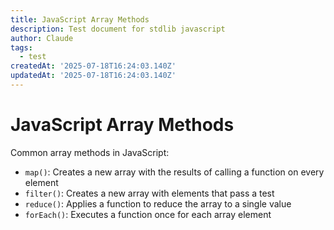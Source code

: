 ```yaml
---
title: JavaScript Array Methods
description: Test document for stdlib javascript
author: Claude
tags:
  - test
createdAt: '2025-07-18T16:24:03.140Z'
updatedAt: '2025-07-18T16:24:03.140Z'
---
```

# JavaScript Array Methods

Common array methods in JavaScript:

- `map()`: Creates a new array with the results of calling a function on every element
- `filter()`: Creates a new array with elements that pass a test
- `reduce()`: Applies a function to reduce the array to a single value
- `forEach()`: Executes a function once for each array element
